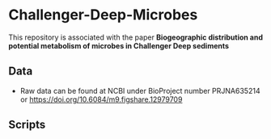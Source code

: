 # Challenger-Deep-Microbes
This repository is associated with the paper **Biogeographic distribution and potential metabolism of microbes in Challenger Deep sediments**

## Data

- Raw data can be found at NCBI under BioProject number PRJNA635214 or https://doi.org/10.6084/m9.figshare.12979709

## Scripts

